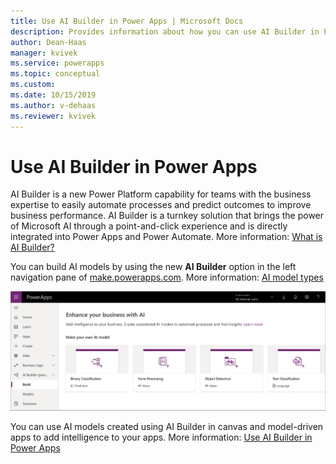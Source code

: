 ```yaml
---
title: Use AI Builder in Power Apps | Microsoft Docs
description: Provides information about how you can use AI Builder in Power Apps.
author: Dean-Haas
manager: kvivek
ms.service: powerapps
ms.topic: conceptual
ms.custom: 
ms.date: 10/15/2019
ms.author: v-dehaas
ms.reviewer: kvivek
---
```

# Use AI Builder in Power Apps

AI Builder is a new Power Platform capability for teams with the business expertise to easily automate processes and predict outcomes to improve business performance. AI Builder is a turnkey solution that brings the power of Microsoft AI through a point-and-click experience and is directly integrated into Power Apps and Power Automate. More information: [What is AI Builder?](/ai-builder/)

You can build AI models by using the new **AI Builder** option in the left navigation pane of [make.powerapps.com](https://make.powerapps.com). More information: [AI model types](/ai-builder/model-types)

![AI Builder in Power Apps](media/ai-builder.png "AI Builder in Power Apps")

You can use AI models created using AI Builder in canvas and model-driven apps to add intelligence to your apps. More information: [Use AI Builder in Power Apps](/ai-builder/use-in-powerapps-overview)
